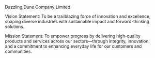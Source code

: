 Dazzling Dune Company Limited

Vision Statement:
To be a trailblazing force of innovation and excellence, shaping diverse industries with sustainable impact and forward-thinking solutions.

Mission Statement:
To empower progress by delivering high-quality products and services across our sectors—through integrity, innovation, and a commitment to enhancing everyday life for our customers and communities.
